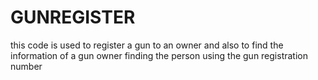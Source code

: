 # GUNREGISTER
this code is used to register a gun to an owner and also to find the information of a gun owner 
finding the person using the gun registration number
